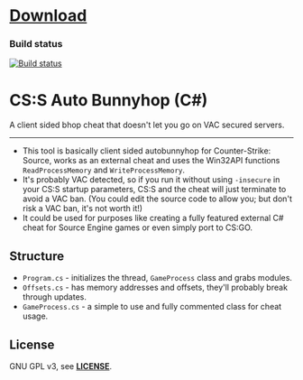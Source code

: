 # [Download](https://github.com/shavitush/cssbhop/releases/latest)

### Build status
[![Build status](https://travis-ci.org/shavitush/cssbhop.svg?branch=master)](https://travis-ci.org/shavitush/cssbhop)

# CS:S Auto Bunnyhop (C#)
A client sided bhop cheat that doesn't let you go on VAC secured servers.
___

* This tool is basically client sided autobunnyhop for Counter-Strike: Source, works as an external cheat and uses the Win32API functions `ReadProcessMemory` and `WriteProcessMemory`.
* It's probably VAC detected, so if you run it without using `-insecure` in your CS:S startup parameters, CS:S and the cheat will just terminate to avoid a VAC ban. (You could edit the source code to allow you; but don't risk a VAC ban, it's not worth it!)
* It could be used for purposes like creating a fully featured external C# cheat for Source Engine games or even simply port to CS:GO.

Structure
--
* `Program.cs` - initializes the thread, `GameProcess` class and grabs modules.
* `Offsets.cs` - has memory addresses and offsets, they'll probably break through updates.
* `GameProcess.cs` - a simple to use and fully commented class for cheat usage.

License
--
GNU GPL v3, see **[LICENSE](https://github.com/shavitush/cssbhop/blob/master/LICENSE)**.
